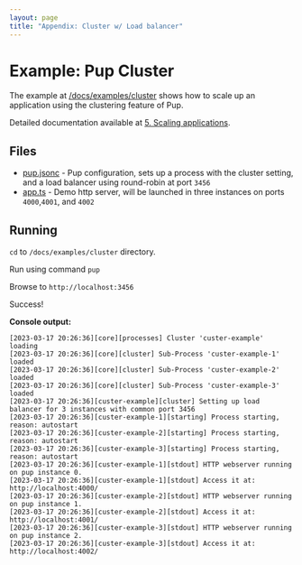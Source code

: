 ```yaml
---
layout: page
title: "Appendix: Cluster w/ Load balancer"
---
```


# Example: Pup Cluster

The example at [/docs/examples/cluster](https://github.com/Hexagon/pup/tree/main/docs/examples/cluster) shows how to scale up an application using the clustering feature of Pup.

Detailed documentation available at [5. Scaling applications](https://hexagon.github.io/pup/scaling).

## Files

- [pup.jsonc](https://github.com/Hexagon/pup/tree/main/docs/examples/cluster/pup.jsonc) - Pup configuration, sets up a process with the cluster setting, and a load balancer using round-robin at port `3456`
- [app.ts](https://github.com/Hexagon/pup/tree/main/docs/examples/cluster/app.ts) - Demo http server, will be launched in three instances on ports `4000`,`4001`, and `4002`

## Running

`cd` to `/docs/examples/cluster` directory.

Run using command `pup`

Browse to `http://localhost:3456`

Success!

**Console output:**

```
[2023-03-17 20:26:36][core][processes] Cluster 'custer-example' loading
[2023-03-17 20:26:36][core][cluster] Sub-Process 'custer-example-1' loaded
[2023-03-17 20:26:36][core][cluster] Sub-Process 'custer-example-2' loaded
[2023-03-17 20:26:36][core][cluster] Sub-Process 'custer-example-3' loaded
[2023-03-17 20:26:36][custer-example][cluster] Setting up load balancer for 3 instances with common port 3456
[2023-03-17 20:26:36][custer-example-1][starting] Process starting, reason: autostart
[2023-03-17 20:26:36][custer-example-2][starting] Process starting, reason: autostart
[2023-03-17 20:26:36][custer-example-3][starting] Process starting, reason: autostart
[2023-03-17 20:26:36][custer-example-1][stdout] HTTP webserver running on pup instance 0.
[2023-03-17 20:26:36][custer-example-1][stdout] Access it at:  http://localhost:4000/
[2023-03-17 20:26:36][custer-example-2][stdout] HTTP webserver running on pup instance 1.
[2023-03-17 20:26:36][custer-example-2][stdout] Access it at:  http://localhost:4001/
[2023-03-17 20:26:36][custer-example-3][stdout] HTTP webserver running on pup instance 2.
[2023-03-17 20:26:36][custer-example-3][stdout] Access it at:  http://localhost:4002/
```
